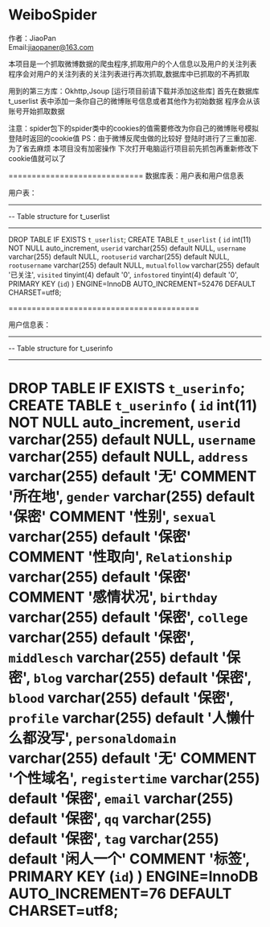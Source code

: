 # WeiboSpider

作者：JiaoPan  
Email:jiaopaner@163.com

本项目是一个抓取微博数据的爬虫程序,抓取用户的个人信息以及用户的关注列表
程序会对用户的关注列表的关注列表进行再次抓取,数据库中已抓取的不再抓取



用到的第三方库：Okhttp,Jsoup   [运行项目前请下载并添加这些库]
首先在数据库t_userlist 表中添加一条你自己的微博账号信息或者其他作为初始数据 程序会从该账号开始抓取数据

注意：spider包下的spider类中的cookies的值需要修改为你自己的微博账号模拟登陆时返回的cookie值
PS：由于微博反爬虫做的比较好  登陆时进行了三重加密. 
为了省去麻烦 本项目没有加密操作 下次打开电脑运行项目前先抓包再重新修改下cookie值就可以了


=============================
数据库表：用户表和用户信息表

用户表：
-- ----------------------------
-- Table structure for t_userlist
-- ----------------------------
DROP TABLE IF EXISTS `t_userlist`;
CREATE TABLE `t_userlist` (
  `id` int(11) NOT NULL auto_increment,
  `userid` varchar(255) default NULL,
  `username` varchar(255) default NULL,
  `rootuserid` varchar(255) default NULL,
  `rootusername` varchar(255) default NULL,
  `mutualfollow` varchar(255) default '已关注',
  `visited` tinyint(4) default '0',
  `infostored` tinyint(4) default '0',
  PRIMARY KEY  (`id`)
) ENGINE=InnoDB AUTO_INCREMENT=52476 DEFAULT CHARSET=utf8;


=========================================

用户信息表：

-- ----------------------------
-- Table structure for t_userinfo
-- ----------------------------
DROP TABLE IF EXISTS `t_userinfo`;
CREATE TABLE `t_userinfo` (
  `id` int(11) NOT NULL auto_increment,
  `userid` varchar(255) default NULL,
  `username` varchar(255) default NULL,
  `address` varchar(255) default '无' COMMENT '所在地',
  `gender` varchar(255) default '保密' COMMENT '性别',
  `sexual` varchar(255) default '保密' COMMENT '性取向',
  `Relationship` varchar(255) default '保密' COMMENT '感情状况',
  `birthday` varchar(255) default '保密',
  `college` varchar(255) default '保密',
  `middlesch` varchar(255) default '保密',
  `blog` varchar(255) default '保密',
  `blood` varchar(255) default '保密',
  `profile` varchar(255) default '人懒什么都没写',
  `personaldomain` varchar(255) default '无' COMMENT '个性域名',
  `registertime` varchar(255) default '保密',
  `email` varchar(255) default '保密',
  `qq` varchar(255) default '保密',
  `tag` varchar(255) default '闲人一个' COMMENT '标签',
  PRIMARY KEY  (`id`)
) ENGINE=InnoDB AUTO_INCREMENT=76 DEFAULT CHARSET=utf8;
 ========================================================================================


